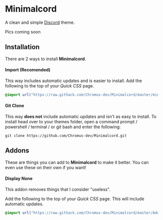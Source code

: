 # Minimalcord
A clean and simple [Discord](https://discord.com/ "Discord") theme.

Pics coming soon

## Installation

There are 2 ways to install **Minimalcord**.
#### Import (Recomended)
This way includes automatic updates and is easier to install. Add the following to the top of your *Quick CSS* page.
```css
@import url("https://raw.githack.com/Chromus-dev/Minimalcord/master/minimalcord.css");
```
#### Git Clone
This way **does not** include automatic updates and isn't as easy to install. To install head over to your themes folder, open a command prompt / powershell / terminal / or git bash and enter the following:
```
git clone https://github.com/Chromus-dev/Minimalcord.git
```

## Addons
These are things you can add to **Minimalcord** to make it better. You can even use these on their own if you want!

#### Display None
This addon removes things that I consider "useless".

Add the following to the top of your *Quick CSS* page. This will include automatic updates.
```css
@import url("https://raw.githack.com/Chromus-dev/Minimalcord/master/Addons/displayNoneAddon.css");
```
